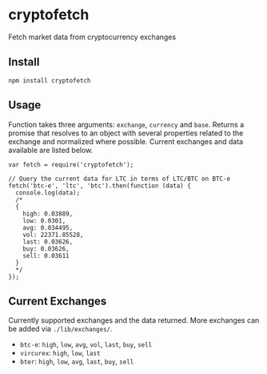 # cryptofetch

Fetch market data from cryptocurrency exchanges

## Install

```
npm install cryptofetch
```

## Usage

Function takes three arguments: `exchange`, `currency` and `base`. Returns a promise
that resolves to an object with several properties related to the exchange and normalized
where possible. Current exchanges and data available are listed below.

```
var fetch = require('cryptofetch');

// Query the current data for LTC in terms of LTC/BTC on BTC-e
fetch('btc-e', 'ltc', 'btc').then(function (data) {
  console.log(data);
  /*
  {
    high: 0.03889,
    low: 0.0301,
    avg: 0.034495,
    vol: 22371.85528,
    last: 0.03626,
    buy: 0.03626,
    sell: 0.03611
  }
  */
});

```

## Current Exchanges

Currently supported exchanges and the data returned. More exchanges can be
added via `./lib/exchanges/`.

* `btc-e`: `high`, `low`, `avg`, `vol`, `last`, `buy`, `sell`
* `vircurex`: `high`, `low`, `last`
* `bter`: `high`, `low`, `avg`, `last`, `buy`, `sell`

